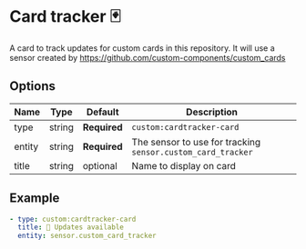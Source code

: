# Card tracker 🃏

A card to track updates for custom cards in this repository. It will use a sensor created by https://github.com/custom-components/custom_cards

## Options

| Name | Type | Default | Description
| ---- | ---- | ------- | -----------
| type | string | **Required** | `custom:cardtracker-card`
| entity | string | **Required** | The sensor to use for tracking `sensor.custom_card_tracker`
| title | string | optional | Name to display on card

## Example
```yaml
- type: custom:cardtracker-card
  title: 📣 Updates available
  entity: sensor.custom_card_tracker
```